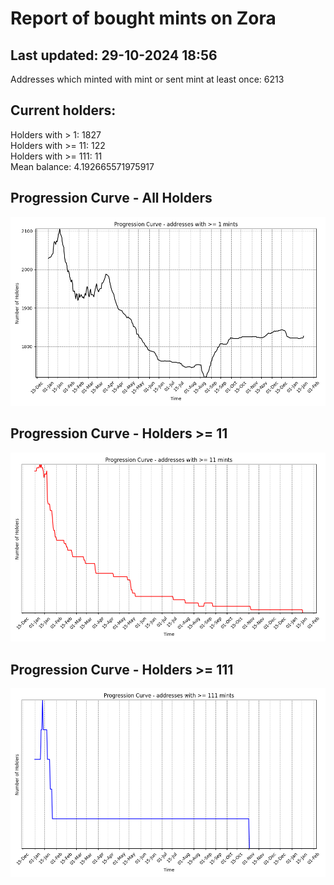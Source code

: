 # Report of bought mints on Zora
## Last updated: 29-10-2024 18:56
Addresses which minted with mint or sent mint at least once: 6213

## Current holders:
Holders with > 1: 1827  
Holders with >= 11: 122  
Holders with >= 111: 11  
Mean balance: 4.192665571975917  

## Progression Curve - All Holders
![addresses with >= 1 mint](progression_curve_all.png)
## Progression Curve - Holders >= 11
![addresses with >= 11 mints](progression_curve_gt_11.png)
## Progression Curve - Holders >= 111
![addresses with >= 111 mints](progression_curve_gt_111.png)
